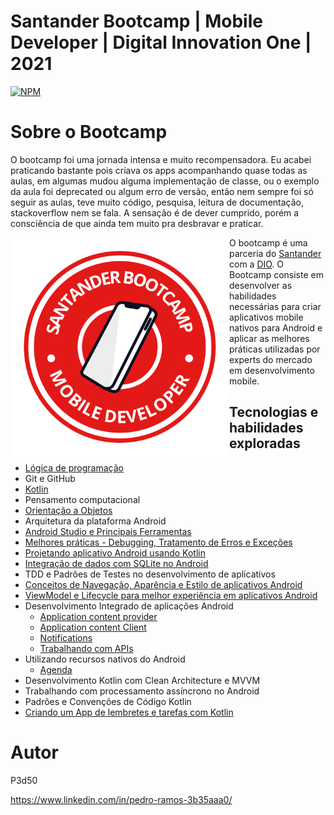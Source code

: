 # Santander Bootcamp | Mobile Developer | Digital Innovation One | 2021
 
[![NPM](https://img.shields.io/npm/l/react)](https://github.com/P3d50/Santander-Bootcamp-Mobile-Developer-Digital-Innovation-One-2021/blob/main/LICENSE) 

# Sobre o Bootcamp

O bootcamp foi uma jornada intensa e muito recompensadora. Eu acabei praticando bastante pois criava os apps acompanhando quase todas as aulas, em algumas mudou alguma implementação de classe, ou o exemplo da aula foi deprecated ou algum erro de versão, então nem sempre foi só seguir as aulas, teve muito código, pesquisa, leitura de documentação, stackoverflow nem se fala. A sensação é de dever cumprido, porém a consciência de que ainda tem muito pra desbravar e praticar.

<img src="https://github.com/P3d50/Santander-Bootcamp-Mobile-Developer-Digital-Innovation-One-2021/blob/main/assets/Santander%20Mobile%20Developer.png" align="left" height="350" width="350" >O bootcamp é uma parceria do <a href="https://www.becas-santander.com/">Santander<a/>  com a <a href="https://digitalinnovation.one/">DIO</a>. O Bootcamp consiste em desenvolver as habilidades necessárias para criar aplicativos mobile nativos para Android e aplicar as melhores práticas utilizadas por experts do mercado em desenvolvimento mobile. 


## Tecnologias e habilidades exploradas
- <a href="https://github.com/P3d50/Santander-Bootcamp-Kotlin-Mobile-Developer-Digital-Innovation-One-2021/tree/main/Introdu%C3%A7%C3%A3o%20a%20l%C3%B3gica%20de%20programa%C3%A7%C3%A3o">Lógica de programação</a>
- Git e GitHub
- <a href="https://github.com/P3d50/Santander-Bootcamp-Kotlin-Mobile-Developer-Digital-Innovation-One-2021/tree/main/ColecoesArraysListas">Kotlin</a>
- Pensamento computacional
- <a href="https://github.com/P3d50/Santander-Bootcamp-Kotlin-Mobile-Developer-Digital-Innovation-One-2021/tree/main/IntroducaoOOComKotlin"> Orientação a Objetos</a>
- Arquitetura da plataforma Android
- <a href="https://github.com/P3d50/Santander-Bootcamp-Kotlin-Mobile-Developer-Digital-Innovation-One-2021/tree/main/AndroidStudioFerramentasAppCalculadora"> Android Studio e Principais Ferramentas</a>
- <a href="https://github.com/P3d50/Santander-Bootcamp-Kotlin-Mobile-Developer-Digital-Innovation-One-2021/tree/main/DIO-android-aula-6-error-debug-master">Melhores práticas - Debugging, Tratamento de Erros e Exceções</a>
- <a href="https://github.com/P3d50/Santander-Bootcamp-Kotlin-Mobile-Developer-Digital-Innovation-One-2021/tree/main/ProjetandoAplicativoAndroidComKotlin">Projetando aplicativo Android usando Kotlin</a>
- <a href="https://github.com/P3d50/listacontatos-bootcamp-kotlin">Integração de dados com SQLite no Android</a>
- TDD e Padrões de Testes no desenvolvimento de aplicativos
- <a href="https://github.com/P3d50/Santander-Bootcamp-Kotlin-Mobile-Developer-Digital-Innovation-One-2021/tree/main/ConceitosDeNavegacaoAparenciaEEstiloDeAplicativosAndroid">Conceitos de Navegação, Aparência e Estilo de aplicativos Android</a>
- <a href="https://github.com/P3d50/Santander-Bootcamp-Kotlin-Mobile-Developer-Digital-Innovation-One-2021/tree/main/ViewModelELifecycleParaMelhorExperienciaEmAplicativosAndroid">ViewModel e Lifecycle para melhor experiência em aplicativos Android</a>
- Desenvolvimento Integrado de aplicações Android 
   - <a href="https://github.com/P3d50/Santander-Bootcamp-Kotlin-Mobile-Developer-Digital-Innovation-One-2021/tree/main/AppContentProvider">Application content provider</a>
   - <a href="https://github.com/P3d50/Santander-Bootcamp-Kotlin-Mobile-Developer-Digital-Innovation-One-2021/tree/main/AppContentProviderClient">Application content  Client</a>
   - <a href="https://github.com/P3d50/Santander-Bootcamp-Kotlin-Mobile-Developer-Digital-Innovation-One-2021/tree/main/Notifications">Notifications</a>
   - <a href="https://github.com/P3d50/Santander-Bootcamp-Kotlin-Mobile-Developer-Digital-Innovation-One-2021/tree/main/TrabalhandoComAPIs">Trabalhando com APIs</a>
- Utilizando recursos nativos do Android
   - <a href="https://github.com/P3d50/Santander-Bootcamp-Kotlin-Mobile-Developer-Digital-Innovation-One-2021/tree/main/Agenda">Agenda</a>
- Desenvolvimento Kotlin com Clean Architecture e MVVM
- Trabalhando com processamento assíncrono no Android
- Padrões e Convenções de Código Kotlin
- <a href="https://github.com/P3d50/Santander-Bootcamp-Kotlin-Mobile-Developer-Digital-Innovation-One-2021/tree/main/ToDoList">Criando um App de lembretes e tarefas com Kotlin</a>

# Autor

P3d50

https://www.linkedin.com/in/pedro-ramos-3b35aaa0/


